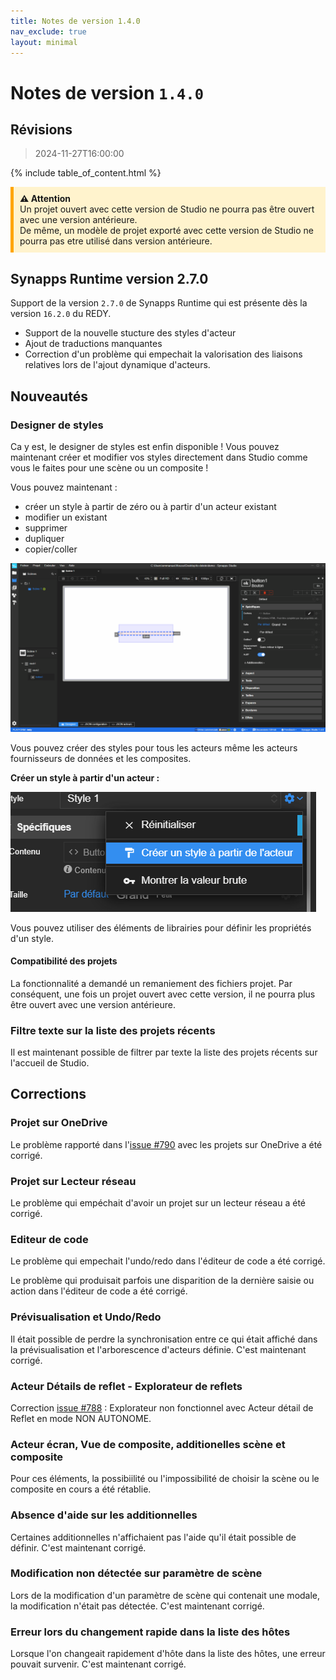 ```yaml
---
title: Notes de version 1.4.0
nav_exclude: true
layout: minimal
---
```


# Notes de version `1.4.0`

## Révisions

> 2024-11-27T16:00:00


{% include table_of_content.html %}
  
<div style="background-color: #fff3cd; border-left: 5px solid #ffa502; padding: 10px;">
  <strong>⚠️ Attention</strong><br>
  Un projet ouvert avec cette version de Studio ne pourra pas être ouvert avec une version antérieure.<br> 
  De même, un modèle de projet exporté avec cette version de Studio ne pourra pas etre utilisé dans version antérieure.
</div>

## Synapps Runtime version 2.7.0

Support de la version `2.7.0` de Synapps Runtime qui est présente dès la version `16.2.0` du REDY.

- Support de la nouvelle stucture des styles d'acteur
- Ajout de traductions manquantes
- Correction d'un problème qui empechait la valorisation des liaisons relatives lors de l'ajout dynamique d'acteurs.

## Nouveautés

### Designer de styles

Ca y est, le designer de styles est enfin disponible ! Vous pouvez maintenant créer et modifier vos styles directement dans Studio comme vous le faites pour une scène ou un composite !

Vous pouvez maintenant :
  - créer un style à partir de zéro ou à partir d'un acteur existant
  - modifier un existant
  - supprimer
  - dupliquer
  - copier/coller


![Designer de styles](./assets/1.4.0/designer-style-1.gif)


Vous pouvez créer des styles pour tous les acteurs même les acteurs fournisseurs de données et les composites.


**Créer un style à partir d'un acteur :**

![Créer un style à partir d'un acteur](./assets/1.4.0/image1.png)

Vous pouvez utiliser des éléments de librairies pour définir les propriétés d'un style.

#### Compatibilité des projets

La fonctionnalité a demandé un remaniement des fichiers projet. Par conséquent, une fois un projet ouvert avec cette version, il ne pourra plus être ouvert avec une version antérieure.

### Filtre texte sur la liste des projets récents

Il est maintenant possible de filtrer par texte la liste des projets récents sur l'accueil de Studio.

## Corrections

### Projet sur OneDrive

Le problème rapporté dans l'[issue #790](https://github.com/witsa/synapps/issues/790) avec les projets sur OneDrive a été corrigé.

### Projet sur Lecteur réseau

Le problème qui empéchait d'avoir un projet sur un lecteur réseau a été corrigé.

### Editeur de code

Le problème qui empechait l'undo/redo dans l'éditeur de code a été corrigé.

Le problème qui produisait parfois une disparition de la dernière saisie ou action dans l'éditeur de code a été corrigé.

### Prévisualisation et Undo/Redo

Il était possible de perdre la synchronisation entre ce qui était affiché dans la prévisualisation et l'arborescence d'acteurs définie. C'est maintenant corrigé.

### Acteur Détails de reflet - Explorateur de reflets

Correction [issue #788](https://github.com/witsa/synapps/issues/788) : Explorateur non fonctionnel avec Acteur détail de Reflet en mode NON AUTONOME.

### Acteur écran, Vue de composite, additionelles scène et composite

Pour ces éléments, la possibiilité ou l'impossibilité de choisir la scène ou le composite en cours a été rétablie.

### Absence d'aide sur les additionnelles

Certaines additionnelles n'affichaient pas l'aide qu'il était possible de définir. C'est maintenant corrigé.

### Modification non détectée sur paramètre de scène

Lors de la modification d'un paramètre de scène qui contenait une modale, la modification n'était pas détectée. C'est maintenant corrigé.

### Erreur lors du changement rapide dans la liste des hôtes

Lorsque l'on changeait rapidement d'hôte dans la liste des hôtes, une erreur pouvait survenir. C'est maintenant corrigé.
